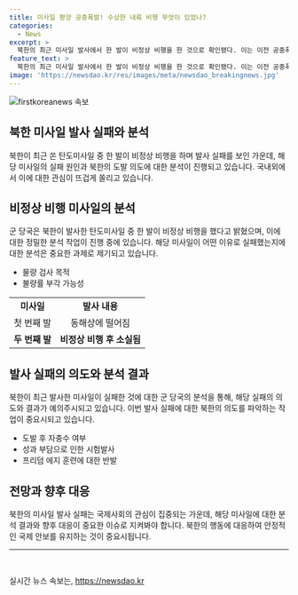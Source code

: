 ```yaml
---
title: 미사일 평양 공중폭발! 수상한 내륙 비행 무엇이 있었나?
categories:
  - News
excerpt: >
  북한의 최근 미사일 발사에서 한 발이 비정상 비행을 한 것으로 확인됐다. 이는 이전 공중폭발로 끝난 미사일 발사를 만회하려는 시도 중 실패한 것일 수도 있다. 이러한 실패가 북한의 미사일 불량률을 드러내는 결과로 이어질 수도 있다. 또한, 북한의 도발은 최근 미사일 시험발사 실패에 대한 반발의 가능성도 있고, 미국과의 감시에 소홀한 지역에서의 기습 발사 능력을 시험하는 의도일 수도 있다. 미사일의 실패로 인해 북한의 무기체계 신뢰성에 대한 우려가 커지고 있다.
feature_text: >
  북한의 최근 미사일 발사에서 한 발이 비정상 비행을 한 것으로 확인됐다. 이는 이전 공중폭발로 끝난 미사일 발사를 만회하려는 시도 중 실패한 것일 수도 있다. 이러한 실패가 북한의 미사일 불량률을 드러내는 결과로 이어질 수도 있다. 또한, 북한의 도발은 최근 미사일 시험발사 실패에 대한 반발의 가능성도 있고, 미국과의 감시에 소홀한 지역에서의 기습 발사 능력을 시험하는 의도일 수도 있다. 미사일의 실패로 인해 북한의 무기체계 신뢰성에 대한 우려가 커지고 있다.
image: 'https://newsdao.kr/res/images/meta/newsdao_breakingnews.jpg'
---
```


<p><img src="https://newsdao.kr/res/images/meta/newsdao_breakingnews.jpg" alt="firstkoreanews 속보" /></p>

<h2 data-ke-size="size26">북한 미사일 발사 실패와 분석</h2>

<p data-ke-size="size16">북한이 최근 쏜 탄도미사일 중 한 발이 비정상 비행을 하며 발사 실패를 보인 가운데, 해당 미사일의 실패 원인과 북한의 도발 의도에 대한 분석이 진행되고 있습니다. 국내외에서 이에 대한 관심이 뜨겁게 쏠리고 있습니다.</p>

<h2 data-ke-size="size26">비정상 비행 미사일의 분석</h2>

<p data-ke-size="size16">군 당국은 북한이 발사한 탄도미사일 중 한 발이 비정상 비행을 했다고 밝혔으며, 이에 대한 정밀한 분석 작업이 진행 중에 있습니다. 해당 미사일이 어떤 이유로 실패했는지에 대한 분석은 중요한 과제로 제기되고 있습니다.</p>

<ul>
<li>물량 검사 목적</li>
<li>불량률 부각 가능성</li>
</ul>

<table>
  <tr>
    <td style="text-align: center; height: 17px;"><b>미사일</b></td>
    <td style="text-align: center; height: 17px;"><b>발사 내용</b></td>
  </tr>
  <tr>
    <td style="text-align: center; height: 17px;">첫 번째 발</td>
    <td style="text-align: center; height: 17px;">동해상에 떨어짐</td>
  </tr>
  <tr>
    <td style="text-align: center; height: 17px;"><b>두 번째 발</b></td>
    <td style="text-align: center; height: 17px;"><b>비정상 비행 후 소실됨</b></td>
  </tr>
</table>

<h2 data-ke-size="size26">발사 실패의 의도와 분석 결과</h2>

<p data-ke-size="size16">북한이 최근 발사한 미사일이 실패한 것에 대한 군 당국의 분석을 통해, 해당 실패의 의도와 결과가 예의주시되고 있습니다. 이번 발사 실패에 대한 북한의 의도를 파악하는 작업이 중요시되고 있습니다. </p>

<ul>
<li>도발 후 자충수 여부</li>
<li>성과 부담으로 인한 시험발사</li>
<li>프리덤 에지 훈련에 대한 반발</li>
</ul>

<h2 data-ke-size="size26">전망과 향후 대응</h2>

<p data-ke-size="size16">북한의 미사일 발사 실패는 국제사회의 관심이 집중되는 가운데, 해당 미사일에 대한 분석 결과와 향후 대응이 중요한 이슈로 지켜봐야 합니다. 북한의 행동에 대응하여 안정적인 국제 안보를 유지하는 것이 중요시됩니다.</p>

<hr>

<p data-ke-size="size16">&nbsp;</p>
실시간 뉴스 속보는, <a href="https://newsdao.kr" rel="dofollow">https://newsdao.kr</a>


